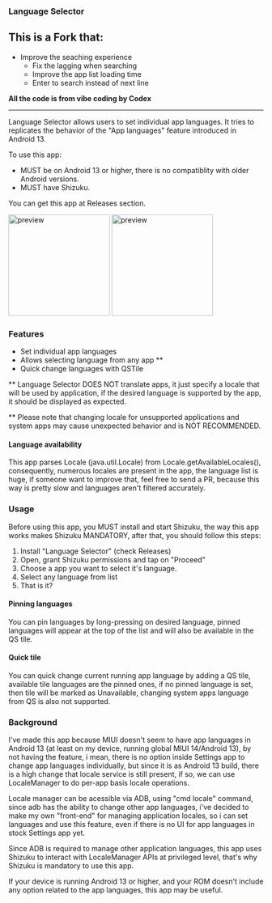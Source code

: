 ### Language Selector

## This is a Fork that:
- Improve the seaching experience
   - Fix the lagging when searching
   - Improve the app list loading time
   - Enter to search instead of next line 

**All the code is from vibe coding by Codex**

---

Language Selector allows users to set individual app languages. It tries to replicates the behavior of the "App languages" feature introduced in Android 13.

To use this app:
- MUST be on Android 13 or higher, there is no compatiblity with older Android versions.
- MUST have Shizuku.

You can get this app at Releases section.

<div>
<img src="https://raw.githubusercontent.com/VegaBobo/Language-Selector/main/other/preview_1.jpg" alt="preview" width="200"/>
<img src="https://raw.githubusercontent.com/VegaBobo/Language-Selector/main/other/preview_2.jpg" alt="preview" width="200"/>
</div>

### Features

- Set individual app languages
- Allows selecting language from any app **
- Quick change languages with QSTile

** Language Selector DOES NOT translate apps, it just specify a locale that will be used by application, if the desired language is supported by the app, it should be displayed as expected.

** Please note that changing locale for unsupported applications and system apps may cause unexpected behavior and is NOT RECOMMENDED.

#### Language availability

This app parses Locale (java.util.Locale) from Locale.getAvailableLocales(), consequently, numerous locales are present in the app, the language list is huge, if someone want to improve that, feel free to send a PR, because this way is pretty slow and languages aren't filtered accurately.

###  Usage

Before using this app, you MUST install and start Shizuku, the way this app works makes Shizuku MANDATORY, after that, you should follow this steps:

1. Install "Language Selector" (check Releases)
2. Open, grant Shizuku permissions and tap on "Proceed"
3. Choose a app you want to select it's language.
4. Select any language from list
5. That is it?

#### Pinning languages

You can pin languages by long-pressing on desired language, pinned languages will appear at the top of the list and will also be available in the QS tile.

#### Quick tile

You can quick change current running app language by adding a QS tile, available tile languages are the pinned ones, if no pinned language is set, then tile will be marked as Unavailable, changing system apps language from QS is also not supported.

### Background

I've made this app because MIUI doesn't seem to have app languages in Android 13 (at least on my device, running global MIUI 14/Android 13), by not having the feature, i mean, there is no option inside Settings app to change app languages individually, but since it is as Android 13 build,  there is a high change that locale service is still present, if so, we can use LocaleManager to do per-app basis locale operations.

Locale manager can be acessible via ADB, using "cmd locale" command, since adb has the ability to change other app languages, i've decided to make my own "front-end" for managing application locales, so i can set languages and use this feature, even if there is no UI for app languages in stock Settings app yet.

Since ADB is required to manage other application languages, this app uses Shizuku to interact with LocaleManager APIs at privileged level, that's why Shizuku is mandatory to use this app.

If your device is running Android 13 or higher, and your ROM doesn't include any option related to the app languages, this app may be useful.
